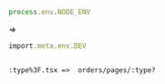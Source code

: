 ```typescript
process.env.NODE_ENV 
```
=>
```typescript
import.meta.env.DEV
```


```

:type%3F.tsx =>  orders/pages/:type?

```
